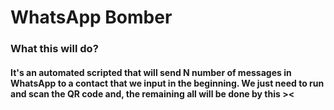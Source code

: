 # WhatsApp Bomber

### What this will do? <br>
#### It's an automated scripted that will send N number of messages in WhatsApp to a contact that we input in the beginning. We just need to run and scan the QR code and, the remaining all will be done by this ><
